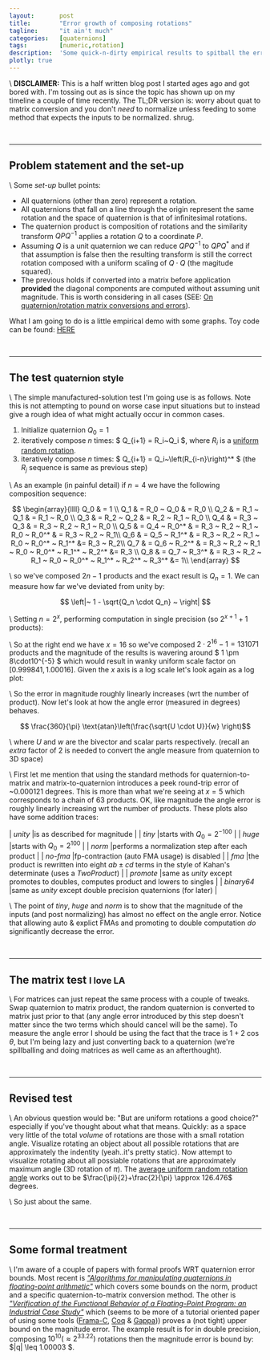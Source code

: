 ```yaml
---
layout:       post
title:        "Error growth of composing rotations"
tagline:      "it ain't much"
categories:   [quaternions]
tags:         [numeric,rotation]
description:  'Some quick-n-dirty empirical results to spitball the error growth on composing rotations'
plotly: true
---
```


\\
**DISCLAIMER:**  This is a half written blog post I started ages ago and got bored with. I'm tossing out as is since the topic has shown up on my timeline a couple of time recently. The TL;DR version is: worry about quat to matrix conversion and you don't *need* to normalize unless feeding to some method that expects the inputs to be normalized. shrug.

<br>

------

Problem statement and the set-up
------

\\
Some *set-up* bullet points:

* All quaternions (other than zero) represent a rotation.
* All quaternions that fall on a line through the origin represent the same rotation and the space of quaternion is that of infinitesimal rotations.
* The quaternion product is composition of rotations and the similarity transform $QPQ^{-1}$ applies a rotation $Q$ to a coordinate $P$.
* Assuming $Q$ is a unit quaternion we can reduce $QPQ^{-1}$ to $QPQ^{*}$ and if that assumption is false then the resulting transform is still the correct rotation composed with a uniform scaling of $Q \cdot Q$ (the magitude squared).
* The previous holds if converted into a matrix before application **provided** the diagonal components are computed without assuming unit magnitude. This is worth considering in all cases (SEE: [On quaternion/rotation matrix conversions and errors]({{site.base}}/quaternions/2017/08/08/QuatRotMatrix.html)).

What I am going to do is a little empirical demo with some graphs. Toy code can be found: [HERE](http://github.com/Marc-B-Reynolds/Stand-alone-junk/blob/master/src/Posts/quat_compose_error.c)

<br>

------

The test <small>quaternion style</small>
------

\\
The simple manufactured-solution test I'm going use is as follows. Note this is not attempting to pound on worse case input situations but to instead give a rough idea of what might actually occur in common cases.

1. Initialize quaternion $Q_0 = 1$
2. iteratively compose $n$ times: $ Q_{i+1} = R_i~Q_i $, where $R_i$ is a [uniform random rotation]({{site.base}}/distribution/2017/01/27/UniformRot.html).
3. iteratively compose $n$ times: $ Q_{i+1} = Q_i~\left(R_{i-n}\right)^* $ (the $R_j$ sequence is same as previous step) 

\\
As an example (in painful detail) if $n=4$ we have the following composition sequence:

$$ 
\begin{array}{llll}
Q_0 & = 1 \\
Q_1 & = R_0 ~ Q_0   & = R_0 \\
Q_2 & = R_1 ~ Q_1   & = R_1 ~ R_0 \\
Q_3 & = R_2 ~ Q_2   & = R_2 ~ R_1 ~ R_0 \\
Q_4 & = R_3 ~ Q_3   & = R_3 ~ R_2 ~ R_1 ~ R_0 \\
Q_5 & = Q_4 ~ R_0^* & = R_3 ~ R_2 ~ R_1 ~ R_0 ~ R_0^*          & = R_3 ~ R_2 ~ R_1\\
Q_6 & = Q_5 ~ R_1^* & = R_3 ~ R_2 ~ R_1 ~ R_0 ~ R_0^* ~ R_1^*  &=  R_3 ~ R_2\\
Q_7 & = Q_6 ~ R_2^* & = R_3 ~ R_2 ~ R_1 ~ R_0 ~ R_0^* ~ R_1^* ~ R_2^*  &= R_3 \\
Q_8 & = Q_7 ~ R_3^* & = R_3 ~ R_2 ~ R_1 ~ R_0 ~ R_0^* ~ R_1^* ~ R_2^* ~ R_3^* &= 1\\
\end{array}
$$

\\
so we've composed $2n-1$ products and the exact result is $Q_n = 1$.  We can measure how far we've deviated from unity by:

$$ \left|~ 1 - \sqrt{Q_n \cdot Q_n} ~ \right| $$

\\
Setting $n = 2^x$, performing computation in single precision (so $2^{x+1}+1$ products):


<div id="mag" style="width:100%"></div>


\\
So at the right end we have $x=16$ so we've composed $2\cdot2^{16}-1 = 131071$ products and the magnitude of the results is wavering around $ 1 \pm 8\cdot10^{-5} $ which would result in wanky uniform scale factor on $\left[0.999841, 1.00016\right]$. Given the $x$ axis is a log scale let's look again as a log plot:

<div id="lmag" style="width:100%"></div>

\\
So the error in magnitude roughly linearly increases (wrt the number of product). Now let's look at how the angle error (measured in degrees) behaves.

$$ \frac{360}{\pi} \text{atan}\left(\frac{\sqrt{U \cdot U}}{w} \right)$$

\\
where $U$ and $w$ are the bivector and scalar parts respectively. (recall an *extra* factor of 2 is needed to convert the angle measure from quaternion to 3D space)

<div id="angle"  style="width:100%"></div>
<div id="langle" style="width:100%"></div>


\\
First let me mention that using the standard methods for quaternion-to-matrix and matrix-to-quaternion introduces a peek round-trip error of ~0.000121 degrees. This is more than what we're seeing at $x=5$ which corresponds to a chain of 63 products. OK, like magnitude the angle error is roughly linearly increasing wrt the number of products. These plots also have some addition traces: 

| *unity*    |is as described for magnitude                                          |
| *tiny*     |starts with $Q_0 = 2^{-100}$ 											 |
| *huge*     |starts with $Q_0 = 2^{100}$											 |
| *norm*     |performs a normalization step after each product 						 |
| *no-fma*   |fp-contraction (auto FMA usage) is disabled    						 |
| *fma*      |the product is rewritten into eight $ab \pm cd$ terms in the style of Kahan's determinate (uses a *TwoProduct*) |
| *promote*  |same as *unity* except promotes to doubles, computes product and lowers to singles |
| *binary64* |same as *unity* except double precision quaternions (for later) |

\\
The point of *tiny*, *huge* and *norm* is to show that the magnitude of the inputs (and post normalizing) has almost no effect on the angle error. Notice that allowing auto & explict FMAs and promoting to double computation *do* significantly decrease the error.


<br>

------

The matrix test <small>I love LA</small>
------

\\
For matrices can just repeat the same process with a couple of tweaks. Swap quaternion to matrix product, the random quaternion is converted to matrix just prior to that (any angle error introduced by this step doesn't matter since the two terms which should cancel will be the same). To measure the angle error I should be using the fact that the trace is $1+2~\cos \theta$, but I'm being lazy and just converting back to a quaternion (we're spillballing and doing matrices as well came as an afterthought).

<div id="mangle"  style="width:100%"></div>
<div id="lmangle" style="width:100%"></div>

<br>

------

Revised test
------

\\
An obvious question would be: "But are uniform rotations a good choice?" especially if you've thought about what that means. Quickly: as a space very little of the total *volume* of rotations are those with a small rotation angle. Visualize rotating an object about all possible rotations that are approximately the indentity (yeah..it's pretty static).  Now attempt to visualize rotating about all possiable rotations that are approximately maximum angle (3D rotation of $\pi$). The [average uniform random rotation angle](http://marc-b-reynolds.github.io/quaternions/2017/11/10/AveRandomRot.html) works out to be $\frac{\pi}{2}+\frac{2}{\pi} \approx 126.476$ degrees. 


<div id="range_angle"  style="width:100%"></div>

<div id="lrange_angle"  style="width:100%"></div>

\\
So just about the same.

<br>

------

Some formal treatment
------

\\
I'm aware of a couple of papers with formal proofs WRT quaternion error bounds. Most recent is [*"Algorithms for manipulating quaternions in floating-point arithmetic"*](https://hal.archives-ouvertes.fr/hal-02470766) which covers some bounds on the norm, product and a specific quaternion-to-matrix conversion method. The other is [*"Verification of the Functional Behavior of a Floating-Point Program: an Industrial Case Study"*](https://hal.inria.fr/hal-00967124) which (seems to be more of a tutorial oriented paper of using some tools ([Frama-C](http://frama-c.com/), [Coq](https://coq.inria.fr/) & [Gappa](http://gappa.gforge.inria.fr/))) proves a (not tight) upper bound on the magnitude error. The example result is for in double precision, composing $10^{10} \left(\approx 2^{33.22}\right)$ rotations then the magnitude error is bound by: $\|q\| \leq 1.00003 $.

<br>

<script>

const options = {displaylogo: false, autosizable: true};
const gtDef   = {size:5, opacity:1.0};

function title(n)
{
 return { title: n, yaxis:{zeroline:false, hoverformat: 'g', type: 'linear', exponentformat: 'power'}, height: 500, width: 800 };
}

function title_log(n)
{
 return { title: n, yaxis:{zeroline:false, hoverformat: 'g', type: 'log', exponentformat: 'power'}, height: 500, width: 800 };
}

function make_trace(d,n) 
{
  return {x0:1, dx:1, y:d, name:n, type: 'scatter', mode:'lines+markers', marker: gtDef, opacity:0.7};
}

// standard dataset
const m_error   = [7.152557e-07,8.344650e-07,1.192093e-06,1.549721e-06,2.145767e-06,2.920628e-06,3.933907e-06,5.722046e-06,8.344651e-06,1.078844e-05,1.591444e-05,2.062321e-05,2.455713e-05,3.534554e-05,5.882976e-05,7.957213e-05];

const a_error = [2.670319e-05,3.258070e-05,5.133700e-05,6.712071e-05,1.021746e-04,1.430897e-04,1.738748e-04,2.458539e-04,3.137333e-04,4.493568e-04,6.069020e-04,9.099382e-04,1.179033e-03,1.642148e-03,2.564920e-03,3.403522e-03];


const a_error_x = [2.557049e-05,3.875041e-05,5.520555e-05,8.658650e-05,1.105201e-04,1.510674e-04,2.180266e-04,2.914399e-04,4.052511e-04,5.631373e-04,8.275389e-04,1.104928e-03,1.511751e-03,1.999411e-03,2.887302e-03,3.960702e-03];
const a_error_s = [2.670319e-05,3.258070e-05,5.133700e-05,6.712071e-05,1.021746e-04,1.430897e-04,1.738748e-04,2.458539e-04,3.137333e-04,4.866216e-04,6.369500e-04,9.663118e-04,1.172949e-03,1.716473e-03,2.337954e-03,3.493425e-03];
const a_error_h = [2.670319e-05,3.258070e-05,5.133700e-05,6.712071e-05,1.021746e-04,1.430897e-04,1.738748e-04,2.458539e-04,3.137333e-04,4.432504e-04,5.815096e-04,8.195559e-04,1.130657e-03,1.752940e-03,2.381121e-03,3.446459e-03];
const a_error_n = [2.617911e-05,3.923363e-05,4.916207e-05,6.690536e-05,9.958950e-05,1.314751e-04,1.730813e-04,2.506232e-04,3.439723e-04,4.750497e-04,6.148450e-04,9.225699e-04,1.159890e-03,1.740209e-03,2.400539e-03,3.869248e-03];
const a_error_f = [2.107959e-05,3.242128e-05,4.912591e-05,6.660270e-05,8.899992e-05,1.277100e-04,1.801008e-04,2.693142e-04,3.361507e-04,4.276641e-04,6.505829e-04,8.717225e-04,1.251805e-03,1.736884e-03,2.383090e-03,3.050364e-03];
const a_error_d = [3.935361e-14,5.986838e-14,9.617267e-14,1.265967e-13,1.846165e-13,2.397264e-13,3.218126e-13,4.352896e-13,6.512923e-13,8.322679e-13,1.114998e-12,1.587263e-12,2.331831e-12,3.198696e-12,4.259375e-12,6.848263e-12];
const a_error_p = [1.023900e-05,1.740074e-05,2.686347e-05,3.934514e-05,5.313407e-05,7.395189e-05,1.061775e-04,1.661962e-04,1.902090e-04,2.678548e-04,3.383249e-04,5.159365e-04,6.652062e-04,9.970340e-04,1.235722e-03,1.962197e-03];

const a_error_m0 = [8.913655e-06,1.304626e-05,2.036568e-05,2.756809e-05,3.611169e-05,5.151726e-05,7.135360e-05,9.814979e-05,1.423859e-04,1.957317e-04,2.551091e-04,3.445398e-04,5.320411e-04,7.677650e-04,1.034589e-03,1.277229e-03];
const a_error_m1 = [7.521756e-06,1.061353e-05,1.615059e-05,2.173843e-05,3.040226e-05,4.346609e-05,6.013318e-05,8.887199e-05,1.251394e-04,1.549613e-04,2.144815e-04,3.264943e-04,4.646432e-04,5.295614e-04,7.324356e-04,1.125635e-03];
const a_error_m2 = [8.517089e-06,1.193790e-05,1.779396e-05,2.410881e-05,3.567651e-05,4.731459e-05,6.351174e-05,9.036445e-05,1.169462e-04,1.782237e-04,2.400608e-04,3.358640e-04,4.291050e-04,6.725352e-04,8.421604e-04,1.150298e-03];

const a_error_a0 = [2.282713e-05,3.377459e-05,4.810045e-05,6.845824e-05,9.837508e-05,1.254243e-04,1.895656e-04,2.322295e-04,3.305645e-04,4.300595e-04,6.424422e-04,9.550615e-04,1.104680e-03,1.559405e-03,2.221777e-03,3.390861e-03];
const a_error_a1 = [2.282713e-05,3.377459e-05,4.810045e-05,6.845824e-05,9.837508e-05,1.254243e-04,1.895656e-04,2.322295e-04,3.305645e-04,4.300595e-04,6.424422e-04,9.550615e-04,1.104680e-03,1.559405e-03,2.221777e-03,3.390861e-03];
const a_error_a2 = [2.550368e-05,3.554277e-05,4.743884e-05,6.544314e-05,1.048058e-04,1.223550e-04,1.749512e-04,2.445619e-04,4.054647e-04,4.348241e-04,6.343069e-04,8.513650e-04,1.233221e-03,1.613091e-03,2.458394e-03,3.202742e-03];
const a_error_a3 = [2.488439e-05,3.468507e-05,4.652171e-05,6.769763e-05,9.487974e-05,1.264632e-04,1.758952e-04,2.602807e-04,3.484199e-04,4.523323e-04,6.043485e-04,8.642467e-04,1.186876e-03,1.714051e-03,2.418753e-03,3.274364e-03];
const a_error_a4 = [2.297942e-05,3.609799e-05,4.963255e-05,6.724680e-05,9.201753e-05,1.359564e-04,1.680106e-04,2.571109e-04,3.378848e-04,4.613654e-04,6.223112e-04,8.170242e-04,1.166652e-03,1.672521e-03,2.360407e-03,3.616338e-03];


Plotly.newPlot('mag',  [make_trace(m_error, 'm')], title("magnitude error"),        options);
Plotly.newPlot('lmag', [make_trace(m_error, 'm')], title_log("magnitude error (log)"), options);

Plotly.newPlot('angle', 
  [make_trace(a_error,   'unity'),
   make_trace(a_error_s, 'tiny'),
   make_trace(a_error_h, 'huge'),
   make_trace(a_error_n, 'norm'),
   make_trace(a_error_f, 'fma'),
   make_trace(a_error_x, 'no-fma'),
   make_trace(a_error_p, 'promote'),
   make_trace(a_error_d, 'binary64')
  ], 
  title("angle error"), options);

Plotly.newPlot('langle', 
  [make_trace(a_error,   'unity'),
   make_trace(a_error_s, 'tiny'),
   make_trace(a_error_h, 'huge'),
   make_trace(a_error_n, 'norm'),
   make_trace(a_error_f, 'fma'),
   make_trace(a_error_x, 'no-fma'),
   make_trace(a_error_p, 'promote'),
   make_trace(a_error_d, 'binary64')
  ], 
  title_log("angle error (log)"), options);


Plotly.newPlot('mangle', 
  [make_trace(a_error,    'quat (unity)'),
   make_trace(a_error_m0, 'matrix no-fma'),
   make_trace(a_error_m1, 'matrix'),
   make_trace(a_error_m2, 'matrix fma')
  ], 
  title("angle error"), options);

Plotly.newPlot('lmangle', 
  [make_trace(a_error,   'quat (unity)'),
   make_trace(a_error_m0, 'matrix no-fma'),
   make_trace(a_error_m1, 'matrix'),
   make_trace(a_error_m2, 'matrix fma')
  ], 
  title_log("angle error (log)"), options);

Plotly.newPlot('range_angle', 
  [make_trace(a_error_a0, 'pi/2'),
   make_trace(a_error_a1, 'pi/4'),
   make_trace(a_error_a2, 'pi/8'),
   make_trace(a_error_a3, 'pi/16'),
   make_trace(a_error_a4, 'pi/2048')
  ], 
  title("angle error"), options);

Plotly.newPlot('lrange_angle', 
  [make_trace(a_error_a0, 'pi/2'),
   make_trace(a_error_a1, 'pi/4'),
   make_trace(a_error_a2, 'pi/8'),
   make_trace(a_error_a3, 'pi/16'),
   make_trace(a_error_a4, 'pi/2048')
  ], 
  title_log("angle error (log)"), options);
